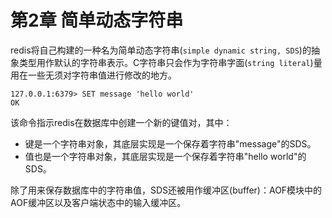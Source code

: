 # 第2章 简单动态字符串

redis将自己构建的一种名为简单动态字符串(`simple dynamic string, SDS`)的抽象类型用作默认的字符串表示。C字符串只会作为字符串字面(`string literal`)量用在一些无须对字符串值进行修改的地方。

```redis
127.0.0.1:6379> SET message 'hello world'
OK
```

该命令指示redis在数据库中创建一个新的键值对，其中：
* 键是一个字符串对象，其底层实现是一个保存着字符串"message"的SDS。
* 值也是一个字符串对象，其底层实现是一个保存着字符串"hello world"的SDS。

除了用来保存数据库中的字符串值，SDS还被用作缓冲区(buffer)：AOF模块中的AOF缓冲区以及客户端状态中的输入缓冲区。